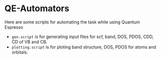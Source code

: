 # QE-Automators
Here are some scripts for automating the task while using Quantum Espresso
* `gen.script` is for generating input files for scf, band, DOS, PDOS, CDD, CD of VB and CB.
* `plotting.script` is for ploting band structure, DOS, PDOS for atoms and orbitals.
